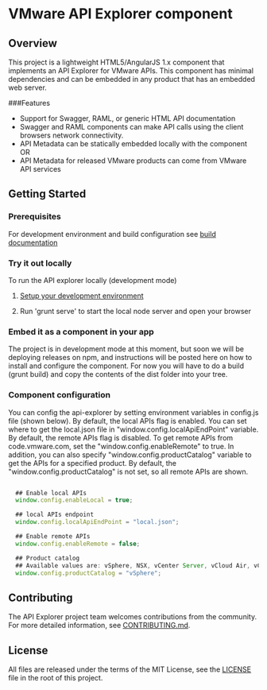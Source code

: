 # VMware API Explorer component

## Overview
This project is a lightweight HTML5/AngularJS 1.x component that implements an API Explorer for VMware APIs.  This
component has minimal dependencies and can be embedded in any product that has an embedded web server.

###Features
* Support for Swagger, RAML, or generic HTML API documentation
* Swagger and RAML components can make API calls using the client browsers network connectivity.
* API Metadata can be statically embedded locally with the component OR
* API Metadata for released VMware products can come from VMware API services

## Getting Started

### Prerequisites
For development environment and build configuration see [build documentation](BUILD.md)

### Try it out locally
To run the API explorer locally (development mode)

1. [Setup your development environment](BUILD.md)

2. Run 'grunt serve' to start the local node server and open your browser

### Embed it as a component in your app
The project is in development mode at this moment, but soon we will be deploying
 releases on npm, and instructions will be posted here on how to install and
configure the component. For now you will have to do a build (grunt build) and copy
the contents of the dist folder into your tree.

### Component configuration
You can config the api-explorer by setting environment variables in config.js file (shown below).  By default, the local APIs flag is enabled.  You can set where to get the local.json file in "window.config.localApiEndPoint" variable. By default, the remote APIs flag is disabled.  To get remote APIs from code.vmware.com,  set the "window.config.enableRemote" to true.  In addition, you can also specify "window.config.productCatalog" variable to get the APIs for a specified product.  By default, the "window.config.productCatalog" is not set, so all remote APIs are shown.

```javascript

  ## Enable local APIs
  window.config.enableLocal = true;

  ## local APIs endpoint
  window.config.localApiEndPoint = "local.json";

  ## Enable remote APIs
  window.config.enableRemote = false;

  ## Product catalog
  ## Available values are: vSphere, NSX, vCenter Server, vCloud Air, vCloud Suite, Virtual SAN, vRealize Suite
  window.config.productCatalog = "vSphere";
```

## Contributing
The API Explorer project team welcomes contributions from the community. For more detailed information, see [CONTRIBUTING.md](CONTRIBUTING.md).

## License
All files are released under the terms of the MIT License, see the [LICENSE](LICENSE) file in the root of this project.
